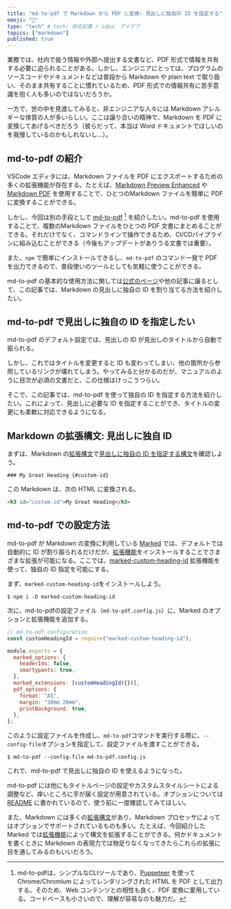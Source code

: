 ```yaml
---
title: "md-to-pdf で Markdown から PDF に変換: 見出しに独自の ID を指定する"
emoji: "📝"
type: "tech" # tech: 技術記事 / idea: アイデア
topics: ["markdown"]
published: true
---
```


業務では、社内で扱う情報や外部へ提出する文書など、PDF 形式で情報を共有する必要に迫られることがある。しかし、エンジニアにとっては、プログラムのソースコードやドキュメントなどは普段から Markdown や plain text で取り扱い、そのまま共有することに慣れているため、PDF 形式での情報共有に苦手意識を抱く人も多いのではないだろうか。

一方で、世の中を見渡してみると、非エンジニアな人々には Markdown アレルギーな体質の人が多いらしい。ここは譲り合いの精神で、Markdown を PDF に変換してあげるべきだろう（彼らだって、本当は Word ドキュメントでほしいのを我慢しているのかもしれないし...）。

## md-to-pdf の紹介

VSCode エディタには、Markdown ファイルを PDF にエクスポートするための多くの拡張機能が存在する。たとえば、[Markdown Preview Enhanced](https://marketplace.visualstudio.com/items?itemName=shd101wyy.markdown-preview-enhanced) や [Markdown PDF](https://marketplace.visualstudio.com/items?itemName=yzane.markdown-pdf) を使用することで、ひとつのMarkdown ファイルを簡単に PDF に変換することができる。

しかし、今回は別の手段として [md-to-pdf](https://github.com/simonhaenisch/md-to-pdf) [^1] を紹介したい。md-to-pdf を使用することで、複数のMarkdown ファイルをひとつの PDF 文書にまとめることができる。それだけでなく、コマンドラインで操作できるため、CI/CDパイプラインに組み込むことができる（今後もアップデートがありうる文書では重要）。

また、`npm` で簡単にインストールできるし、`md-to-pdf` のコマンド一発で PDF を出力できるので、普段使いのツールとしても気軽に使うことができる。

md-to-pdf の基本的な使用方法に関しては[公式のページ](https://www.npmjs.com/package/md-to-pdf)や他の記事に譲るとして、この記事では、Markdown の見出しに独自の ID を割り当てる方法を紹介したい。

## md-to-pdf で見出しに独自の ID を指定したい

md-to-pdf のデフォルト設定では、見出しの ID が見出しのタイトルから自動で振られる。

しかし、これではタイトルを変更すると ID も変わってしまい、他の箇所から参照しているリンクが壊れてしまう。やってみると分かるのだが、マニュアルのように目次が必須の文書だと、この仕様はけっこうつらい。

そこで、この記事では、md-to-pdf を使って独自の ID を指定する方法を紹介したい。これによって、見出しに必要な ID を指定することができ、タイトルの変更にも柔軟に対応できるようになる。

## Markdown の拡張構文: 見出しに独自 ID

まずは、Markdown の[拡張構文](https://www.markdownguide.org/extended-syntax)で[見出しに独自の ID を指定する構文](https://www.markdownguide.org/extended-syntax/#heading-ids)を確認しよう。

```
### My Great Heading {#custom-id}
```

この Markdown は、次の HTML に変換される。

```html
<h3 id="custom-id">My Great Heading</h3>
```

## md-to-pdf での設定方法

md-to-pdf が Markdown の変換に利用している [Marked](https://github.com/markedjs/marked) では、デフォルトでは自動的に ID が割り振られるだけだが、[拡張機能](https://marked.js.org/using_advanced#extensions)をインストールすることでさまざまな拡張が可能になる。ここでは、[marked-custom-heading-id](https://www.npmjs.com/package/marked-custom-heading-id) 拡張機能を使って、独自の ID 指定を可能にする。

まず、`marked-custom-heading-id`をインストールしよう。

```
$ npm i -D marked-custom-heading-id
```

次に、md-to-pdfの設定ファイル（`md-to-pdf.config.js`）に、Marked のオプションと拡張機能を追加する。

```js
// md-to-pdf configuration
const customHeadingId = require("marked-custom-heading-id");

module.exports = {
  marked_options: {
    headerIds: false,
    smartypants: true,
  },
  marked_extensions: [customHeadingId({})],
  pdf_options: {
    format: "A5",
    margin: "30mm 20mm",
    printBackground: true,
  },
};
```

このように設定ファイルを作成し、`md-to-pdf`コマンドを実行する際に、`--config-file`オプションを指定して、設定ファイルを渡すことができる。

```
$ md-to-pdf --config-file md-to-pdf.config.js
```

これで、md-to-pdf で見出しに独自の ID を使えるようになった。

md-to-pdf には他にもタイトルページの設定やカスタムスタイルシートによる調整など、痒いところに手が届く設定が用意されている。オプションについては [README](https://github.com/simonhaenisch/md-to-pdf/blob/master/readme.md) に書かれているので、使う前に一度確認してみてほしい。

また、Markdown には多くの[拡張構文](https://www.markdownguide.org/extended-syntax)があり、Markdown プロセッサによってはオプションでサポートされているものも多い。たとえば、今回紹介した Marked では[拡張機能](https://marked.js.org/using_advanced#extensions)によって構文を拡張することができる。何かドキュメントを書くときに Markdown の表現力では物足りなくなってきたらこれらの拡張に目を通してみるのもいいだろう。

[^1]: md-to-pdfは、シンプルなCLIツールであり、[Puppeteer](https://github.com/puppeteer/puppeteer) を使って Chrome/Chromium によってレンダリングされた HTML を PDF として出力する。そのため、Web コンテンツとの相性も良く、PDF 変換に愛用している。コードベースも小さいので、理解が容易なのも魅力だ。

